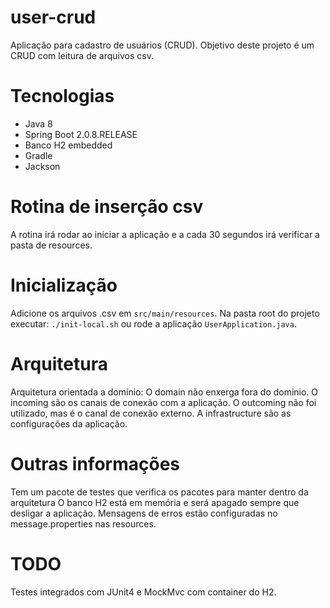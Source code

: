# user-crud
Aplicação para cadastro de usuários (CRUD). Objetivo deste projeto é um CRUD com leitura de arquivos csv.

# Tecnologias

- Java 8
- Spring Boot 2.0.8.RELEASE
- Banco H2 embedded
- Gradle
- Jackson

# Rotina de inserção csv
A rotina irá rodar ao iniciar a aplicação e a cada 30 segundos irá verificar a pasta de resources.

# Inicialização
Adicione os arquivos .csv em `src/main/resources`. 
Na pasta root do projeto executar: `./init-local.sh` ou rode a aplicação `UserApplication.java`.

# Arquitetura
Arquitetura orientada a domínio:
O domain não enxerga fora do dominio.
O incoming são os canais de conexão com a aplicação.
O outcoming não foi utilizado, mas é o canal de conexão externo.
A infrastructure são as configurações da aplicação.

# Outras informações
Tem um pacote de testes que verifica os pacotes para manter dentro da arquitetura
O banco H2 está em memória e será apagado sempre que desligar a aplicação.
Mensagens de erros estão configuradas no message.properties nas resources.

# TODO
Testes integrados com JUnit4 e MockMvc com container do H2.
